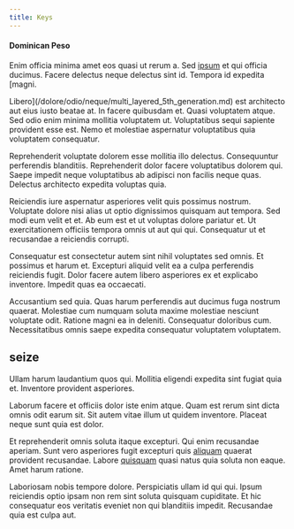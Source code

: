 ```yaml
---
title: Keys
---
```


#### Dominican Peso

Enim officia minima amet eos quasi ut rerum a. Sed [ipsum](/earum/quo/road.md) et qui officia ducimus. Facere delectus neque delectus sint id. Tempora id expedita [magni.

Libero](/dolore/odio/neque/multi_layered_5th_generation.md) est architecto aut eius iusto beatae at. In facere quibusdam et. Quasi voluptatem atque. Sed odio enim minima mollitia voluptatem ut. Voluptatibus sequi sapiente provident esse est. Nemo et molestiae aspernatur voluptatibus quia voluptatem consequatur.

Reprehenderit voluptate dolorem esse mollitia illo delectus. Consequuntur perferendis blanditiis. Reprehenderit dolor facere voluptatibus dolorem qui. Saepe impedit neque voluptatibus ab adipisci non facilis neque quas. Delectus architecto expedita voluptas quia.

Reiciendis iure aspernatur asperiores velit quis possimus nostrum. Voluptate dolore nisi alias ut optio dignissimos quisquam aut tempora. Sed modi eum velit et et. Ab eum est et ut voluptas dolore pariatur et. Ut exercitationem officiis tempora omnis ut aut qui qui. Consequatur ut et recusandae a reiciendis corrupti.

Consequatur est consectetur autem sint nihil voluptates sed omnis. Et possimus et harum et. Excepturi aliquid velit ea a culpa perferendis reiciendis fugit. Dolor facere autem libero asperiores ex et explicabo inventore. Impedit quas ea occaecati.

Accusantium sed quia. Quas harum perferendis aut ducimus fuga nostrum quaerat. Molestiae cum numquam soluta maxime molestiae nesciunt voluptate odit. Ratione magni ea in deleniti. Consequatur doloribus cum. Necessitatibus omnis saepe expedita consequatur voluptatem voluptatem.

## seize

Ullam harum laudantium quos qui. Mollitia eligendi expedita sint fugiat quia et. Inventore provident asperiores.

Laborum facere et officiis dolor iste enim atque. Quam est rerum sint dicta omnis odit earum sit. Sit autem vitae illum ut quidem inventore. Placeat neque sunt quia est dolor.

Et reprehenderit omnis soluta itaque excepturi. Qui enim recusandae aperiam. Sunt vero asperiores fugit excepturi quis [aliquam](/facere/temporibus/consequatur/qui/multi_byte_cross_platform_green.md) quaerat provident recusandae. Labore [quisquam](/facere/temporibus/possimus/navigating_harness.md) quasi natus quia soluta non eaque. Amet harum ratione.

Laboriosam nobis tempore dolore. Perspiciatis ullam id qui qui. Ipsum reiciendis optio ipsam non rem sint soluta quisquam cupiditate. Et hic consequatur eos veritatis eveniet non qui blanditiis impedit. Recusandae quia est culpa aut.
